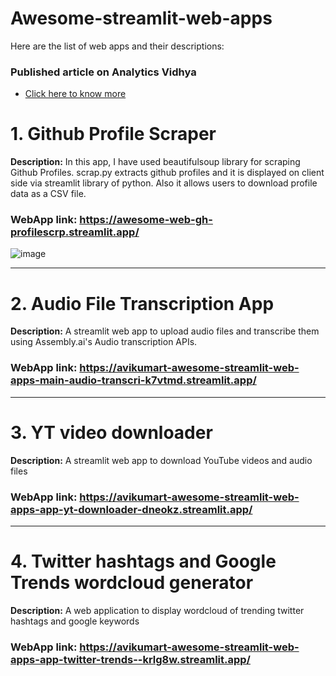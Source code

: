 # Awesome-streamlit-web-apps

Here are the list of web apps and their descriptions:

### Published article on Analytics Vidhya

- [Click here to know more](https://www.analyticsvidhya.com/blog/2022/12/streamlit-tutorial-building-web-apps-with-code-examples/)

# 1. Github Profile Scraper

**Description:** In this app, I have used beautifulsoup library for scraping Github Profiles. scrap.py extracts github profiles and it is displayed on client side via streamlit library of python. Also it allows users to download profile data as a CSV file.

### WebApp link: https://awesome-web-gh-profilescrp.streamlit.app/

![image](https://user-images.githubusercontent.com/88608935/228534730-ec943004-03ae-4e6f-b4a2-da5902732380.png)


-------------------------
# 2. Audio File Transcription App

**Description:** A streamlit web app to upload audio files and transcribe them using Assembly.ai's Audio transcription APIs.

### WebApp link: https://avikumart-awesome-streamlit-web-apps-main-audio-transcri-k7vtmd.streamlit.app/

---------------------------
# 3. YT video downloader

**Description:** A streamlit web app to download YouTube videos and audio files

### WebApp link: https://avikumart-awesome-streamlit-web-apps-app-yt-downloader-dneokz.streamlit.app/

---------------------------
# 4. Twitter hashtags and Google Trends wordcloud generator 

**Description:** A web application to display wordcloud of trending twitter hashtags and google keywords

### WebApp link: https://avikumart-awesome-streamlit-web-apps-app-twitter-trends--krlg8w.streamlit.app/
